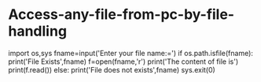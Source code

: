 # Access-any-file-from-pc-by-file-handling
import os,sys
fname=input('Enter your file name:=')
if os.path.isfile(fname):
    print('File Exists',fname)
    f=open(fname,'r')
    print('The content of file is')
    print(f.read())
else:
    print('File does not exists',fname)
sys.exit(0)

